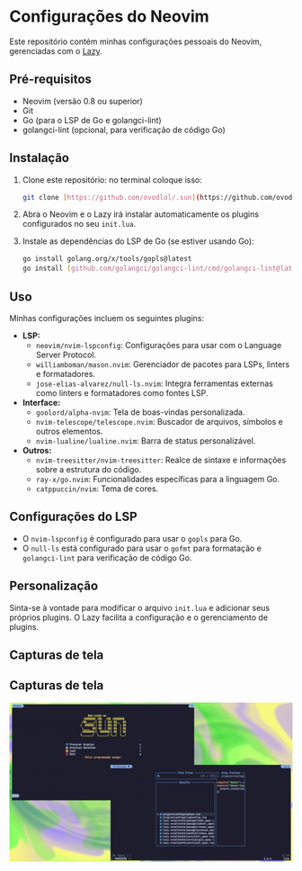 # Configurações do Neovim

Este repositório contém minhas configurações pessoais do Neovim, gerenciadas com o [Lazy](https://github.com/folke/lazy.nvim).

## Pré-requisitos

* Neovim (versão 0.8 ou superior)
* Git
* Go (para o LSP de Go e golangci-lint)
* golangci-lint (opcional, para verificação de código Go)

## Instalação

1.  Clone este repositório:
    no terminal coloque isso:
    ```bash
    git clone [https://github.com/ovodlol/.sun](https://github.com/ovodlol/.sun) ~/.config/nvim
    ```
2.  Abra o Neovim e o Lazy irá instalar automaticamente os plugins configurados no seu `init.lua`.
3.  Instale as dependências do LSP de Go (se estiver usando Go):

    ```bash
    go install golang.org/x/tools/gopls@latest
    go install [github.com/golangci/golangci-lint/cmd/golangci-lint@latest](https://www.google.com/search?q=https://github.com/golangci/golangci-lint/cmd/golangci-lint%40latest)
    ```

## Uso

Minhas configurações incluem os seguintes plugins:

* **LSP:**
    * `neovim/nvim-lspconfig`: Configurações para usar com o Language Server Protocol.
    * `williamboman/mason.nvim`: Gerenciador de pacotes para LSPs, linters e formatadores.
    * `jose-elias-alvarez/null-ls.nvim`: Integra ferramentas externas como linters e formatadores como fontes LSP.
* **Interface:**
    * `goolord/alpha-nvim`: Tela de boas-vindas personalizada.
    * `nvim-telescope/telescope.nvim`: Buscador de arquivos, símbolos e outros elementos.
    * `nvim-lualine/lualine.nvim`: Barra de status personalizável.
* **Outros:**
    * `nvim-treesitter/nvim-treesitter`: Realce de sintaxe e informações sobre a estrutura do código.
    * `ray-x/go.nvim`: Funcionalidades específicas para a linguagem Go.
    * `catppuccin/nvim`: Tema de cores.

## Configurações do LSP

* O `nvim-lspconfig` é configurado para usar o `gopls` para Go.
* O `null-ls` está configurado para usar o `gofmt` para formatação e `golangci-lint` para verificação de código Go.

## Personalização

Sinta-se à vontade para modificar o arquivo `init.lua` e adicionar seus próprios plugins. O Lazy facilita a configuração e o gerenciamento de plugins.

## Capturas de tela

## Capturas de tela

![a interface customizada](screenshots/sun_imagens.png)

